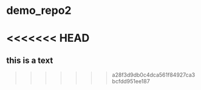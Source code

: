 # demo_repo2
<<<<<<< HEAD
=======
## this is a text
>>>>>>> a28f3d9db0c4dca561f84927ca3bcfdd951ee187
